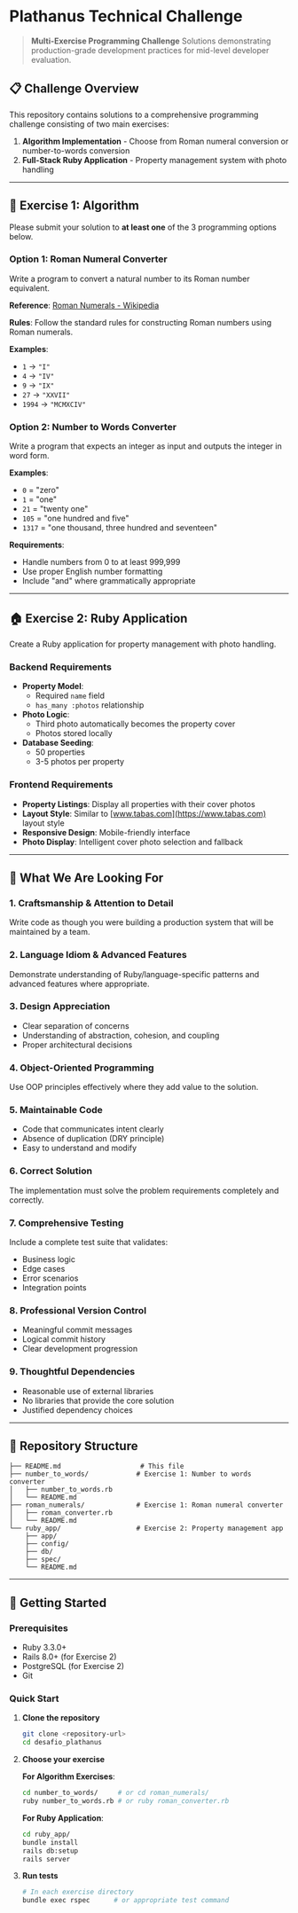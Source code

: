 # Plathanus Technical Challenge

> **Multi-Exercise Programming Challenge**
> Solutions demonstrating production-grade development practices for mid-level developer evaluation.

## 📋 Challenge Overview

This repository contains solutions to a comprehensive programming challenge consisting of two main exercises:

1. **Algorithm Implementation** - Choose from Roman numeral conversion or number-to-words conversion
2. **Full-Stack Ruby Application** - Property management system with photo handling

---

## 🔢 Exercise 1: Algorithm

Please submit your solution to **at least one** of the 3 programming options below.

### Option 1: Roman Numeral Converter

Write a program to convert a natural number to its Roman number equivalent.

**Reference**: [Roman Numerals - Wikipedia](https://en.wikipedia.org/wiki/Roman_numerals)

**Rules**: Follow the standard rules for constructing Roman numbers using Roman numerals.

**Examples**:
- `1` → `"I"`
- `4` → `"IV"`
- `9` → `"IX"`
- `27` → `"XXVII"`
- `1994` → `"MCMXCIV"`

### Option 2: Number to Words Converter

Write a program that expects an integer as input and outputs the integer in word form.

**Examples**:
- `0` = "zero"
- `1` = "one"
- `21` = "twenty one"
- `105` = "one hundred and five"
- `1317` = "one thousand, three hundred and seventeen"

**Requirements**:
- Handle numbers from 0 to at least 999,999
- Use proper English number formatting
- Include "and" where grammatically appropriate

---

## 🏠 Exercise 2: Ruby Application

Create a Ruby application for property management with photo handling.

### Backend Requirements

- **Property Model**:
  - Required `name` field
  - `has_many :photos` relationship
- **Photo Logic**:
  - Third photo automatically becomes the property cover
  - Photos stored locally
- **Database Seeding**:
  - 50 properties
  - 3-5 photos per property

### Frontend Requirements

- **Property Listings**: Display all properties with their cover photos
- **Layout Style**: Similar to [www.tabas.com](https://www.tabas.com) layout style
- **Responsive Design**: Mobile-friendly interface
- **Photo Display**: Intelligent cover photo selection and fallback

---

## 🎯 What We Are Looking For

### 1. **Craftsmanship & Attention to Detail**
Write code as though you were building a production system that will be maintained by a team.

### 2. **Language Idiom & Advanced Features**
Demonstrate understanding of Ruby/language-specific patterns and advanced features where appropriate.

### 3. **Design Appreciation**
- Clear separation of concerns
- Understanding of abstraction, cohesion, and coupling
- Proper architectural decisions

### 4. **Object-Oriented Programming**
Use OOP principles effectively where they add value to the solution.

### 5. **Maintainable Code**
- Code that communicates intent clearly
- Absence of duplication (DRY principle)
- Easy to understand and modify

### 6. **Correct Solution**
The implementation must solve the problem requirements completely and correctly.

### 7. **Comprehensive Testing**
Include a complete test suite that validates:
- Business logic
- Edge cases
- Error scenarios
- Integration points

### 8. **Professional Version Control**
- Meaningful commit messages
- Logical commit history
- Clear development progression

### 9. **Thoughtful Dependencies**
- Reasonable use of external libraries
- No libraries that provide the core solution
- Justified dependency choices

---

## 📁 Repository Structure

```
├── README.md                    # This file
├── number_to_words/            # Exercise 1: Number to words converter
│   ├── number_to_words.rb
│   └── README.md
├── roman_numerals/             # Exercise 1: Roman numeral converter
│   ├── roman_converter.rb
│   └── README.md
└── ruby_app/                   # Exercise 2: Property management app
    ├── app/
    ├── config/
    ├── db/
    ├── spec/
    └── README.md
```

---

## 🚀 Getting Started

### Prerequisites

- Ruby 3.3.0+
- Rails 8.0+ (for Exercise 2)
- PostgreSQL (for Exercise 2)
- Git

### Quick Start

1. **Clone the repository**
   ```bash
   git clone <repository-url>
   cd desafio_plathanus
   ```

2. **Choose your exercise**

   **For Algorithm Exercises**:
   ```bash
   cd number_to_words/     # or cd roman_numerals/
   ruby number_to_words.rb # or ruby roman_converter.rb
   ```

   **For Ruby Application**:
   ```bash
   cd ruby_app/
   bundle install
   rails db:setup
   rails server
   ```

3. **Run tests**
   ```bash
   # In each exercise directory
   bundle exec rspec      # or appropriate test command
   ```
